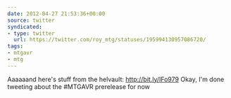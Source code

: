 ```yaml
---
date: 2012-04-27 21:53:36+00:00
source: twitter
syndicated:
- type: twitter
  url: https://twitter.com/roy_mtg/statuses/195994130957086720/
tags:
- mtgavr
- mtg
---
```


Aaaaaand here's stuff from the helvault: http://bit.ly/IFo979 Okay, I'm done tweeting about the #MTGAVR prerelease for now